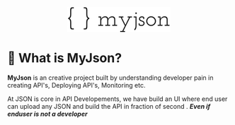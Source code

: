 <div align="center">
    <img src="/src/assets/images/logo-black.png?token=GHSAT0AAAAAABM3XJEOICJI3DVPMPVVZQBUYP5I3UA">
</div>

# 👀 What is MyJson?

**MyJson** is an creative project built by understanding developer pain in creating API's, Deploying API's, Monitoring etc.

At JSON is core in API Developements, we have build an UI where end user can upload any JSON and build the API in fraction of second . ***Even if enduser is not a developer***

